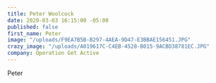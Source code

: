 ```yaml
---
title: Peter Woolcock
date: 2020-03-03 16:15:00 -05:00
published: false
first_name: Peter
image: "/uploads/F9EA7B5B-B297-4AEA-9D47-E3BBAE156451.JPG"
crazy_image: "/uploads/A019617C-C4EB-4528-B015-9ACBD38781EC.JPG"
company: Operation Get Active
---
```


Peter